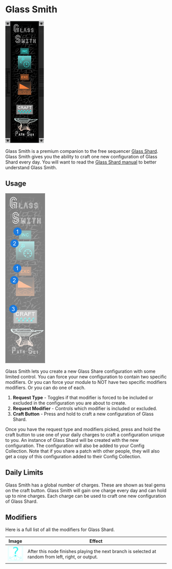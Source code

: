 # Glass Smith
![Image of GlassSmith module](../images/GlassSmith.png)

Glass Smith is a premium companion to the free sequencer [Glass Shard](https://library.vcvrack.com/PathSet-GlassShard/GlassShard). Glass Smith gives you the ability to craft one new configuration of Glass Shard every day. You will want to read the [Glass Shard manual](https://github.com/patheros/PathSetManuals/blob/main/modules/GlassShard.md) to better understand Glass Smith.

## Usage

![Image of controls](../images/GlassSmith/labels.png)

Glass Smith lets you create a new Glass Share configuration with some limited control. You can force your new configuration to contain two specific modifiers. Or you can force your module to NOT have two specific modifiers modifiers. Or you can do one of each.

1. **Request Type** - Toggles if that modifier is forced to be included or excluded in the configuration you are about to create. 
2. **Request Modifier** - Controls which modifier is included or excluded.
3. **Craft Button** - Press and hold to craft a new configuration of Glass Shard.

Once you have the request type and modifiers picked, press and hold the craft button to use one of your daily charges to craft a configuration unique to you. An instance of Glass Shard will be created with the new configuration. The configuration will also be added to your Config Collection. Note that if you share a patch with other people, they will also get a copy of this configuration added to their Config Collection.

## Daily Limits

Glass Smith has a global number of charges. These are shown as teal gems on the craft button. Glass Smith will gain one charge every day and can hold up to nine charges. Each charge can be used to craft one new configuration of Glass Shard.

## Modifiers

Here is a full list of all the modifiers for Glass Shard.

| Image    | Effect   |
| -------- | -------- |
| ![Branch Random modifier](../images/GlassShard/modifiers/Effect_branch_random.svg) | After this node finishes playing the next branch is selected at random from left, right, or output. |